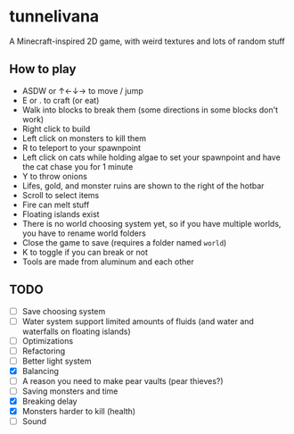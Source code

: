 # tunnelivana

A Minecraft-inspired 2D game, with weird textures and lots of random stuff

## How to play

- ASDW or ↑←↓→ to move / jump
- E or . to craft (or eat)
- Walk into blocks to break them (some directions in some blocks don't work)
- Right click to build
- Left click on monsters to kill them
- R to teleport to your spawnpoint
- Left click on cats while holding algae to set your spawnpoint and have the cat chase you for 1 minute
- Y to throw onions
- Lifes, gold, and monster ruins are shown to the right of the hotbar
- Scroll to select items
- Fire can melt stuff
- Floating islands exist
- There is no world choosing system yet, so if you have multiple worlds, you have to rename world folders
- Close the game to save (requires a folder named `world`)
- K to toggle if you can break or not
- Tools are made from aluminum and each other

## TODO
- [ ] Save choosing system
- [ ] Water system support limited amounts of fluids (and water and waterfalls on floating islands)
- [ ] Optimizations
- [ ] Refactoring
- [ ] Better light system
- [x] Balancing
 - [ ] A reason you need to make pear vaults (pear thieves?)
- [ ] Saving monsters and time
- [x] Breaking delay
- [x] Monsters harder to kill (health)
- [ ] Sound
